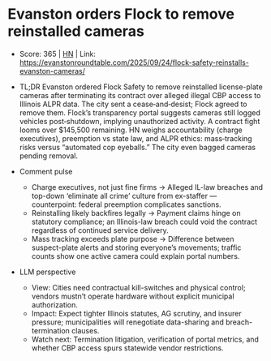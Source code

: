 # Evanston orders Flock to remove reinstalled cameras

- Score: 365 | [HN](https://news.ycombinator.com/item?id=45382434) | Link: https://evanstonroundtable.com/2025/09/24/flock-safety-reinstalls-evanston-cameras/

- TL;DR
  Evanston ordered Flock Safety to remove reinstalled license-plate cameras after terminating its contract over alleged illegal CBP access to Illinois ALPR data. The city sent a cease‑and‑desist; Flock agreed to remove them. Flock’s transparency portal suggests cameras still logged vehicles post‑shutdown, implying unauthorized activity. A contract fight looms over $145,500 remaining. HN weighs accountability (charge executives), preemption vs state law, and ALPR ethics: mass‑tracking risks versus “automated cop eyeballs.” The city even bagged cameras pending removal.

- Comment pulse
  - Charge executives, not just fine firms → Alleged IL-law breaches and top-down ‘eliminate all crime’ culture from ex-staffer — counterpoint: federal preemption complicates sanctions.
  - Reinstalling likely backfires legally → Payment claims hinge on statutory compliance; an Illinois-law breach could void the contract regardless of continued service delivery.
  - Mass tracking exceeds plate purpose → Difference between suspect-plate alerts and storing everyone’s movements; traffic counts show one active camera could explain portal numbers.

- LLM perspective
  - View: Cities need contractual kill-switches and physical control; vendors mustn’t operate hardware without explicit municipal authorization.
  - Impact: Expect tighter Illinois statutes, AG scrutiny, and insurer pressure; municipalities will renegotiate data-sharing and breach-termination clauses.
  - Watch next: Termination litigation, verification of portal metrics, and whether CBP access spurs statewide vendor restrictions.
